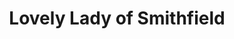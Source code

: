 ---
title: "Lovely Lady of Smithfield"
url: /smithfield/lovely-lady-of-smithfield/
shop: Kosmetik
---